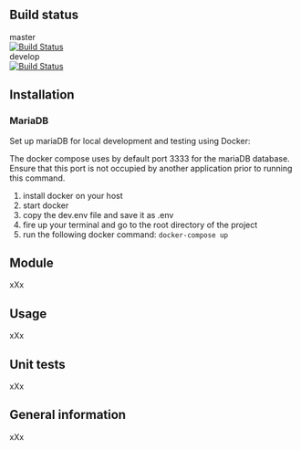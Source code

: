 ## Build status
master <br/>
[![Build Status](https://travis-ci.com/ibwgr/warranty-tracker.svg?branch=master)](https://travis-ci.com/ibwgr/warranty-tracker) <br/>
develop <br/>
[![Build Status](https://travis-ci.com/ibwgr/warranty-tracker.svg?branch=develop)](https://travis-ci.com/ibwgr/warranty-tracker) <br/>

## Installation
### MariaDB
Set up mariaDB for local development and testing using Docker:

The docker compose uses by default port 3333 for the mariaDB database. Ensure that this port is not occupied by another application prior to running this command.

1. install docker on your host
2. start docker
3. copy the dev.env file and save it as .env
4. fire up your terminal and go to the root directory of the project
5. run the following docker command: `docker-compose up`

## Module
xXx
## Usage
xXx
## Unit tests
xXx
## General information
xXx


